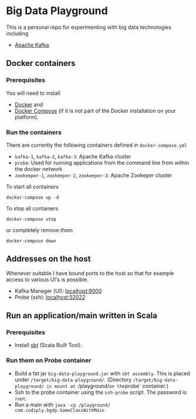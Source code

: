 # Big Data Playground

This is a personal repo for experimenting with big data technologies including

- [Apache Kafka](http://kafka.apache.org/)

## Docker containers

### Prerequisites

You will need to install

- [Docker](https://www.docker.com/) and
- [Docker Compose](https://docs.docker.com/compose/) (if it is not part of the Docker installation on your platform).

### Run the containers

There are currently the following containers defined in `docker-compose.yml`
- `kafka-1`, `kafka-2`, `kafka-3`: Apache Kafka cluster
- `probe`: Used for running applications from the command line from within the docker network
- `zookeeper-1`, `zookeeper-2`, `zookeeper-3`: Apache Zookeper cluster

To start all containers

    docker-compose up -d

To stop all containers

    docker-compose stop

or completely remove them

    docker-compose down

## Addresses on the host

Whenever suitable I have bound ports to the host so that for example access to various UI's is possible.

- Kafka Manager (UI): [localhost:9000](http://localhost:9000)
- Probe (ssh): [localhost:52022](http://localhost:9000)

## Run an application/main written in Scala

### Prerequisites

- Install [sbt](http://www.scala-sbt.org/) (Scala Built Tool).

### Run them on Probe container

- Build a fat jar `big-data-playground.jar` with `sbt assembly`. This is placed under `/target/big-data-playground/`. (Directory `/target/big-data-playground/ is mount at `/playground/` on the `probe` container.)
- Ssh to the probe container using the `ssh-probe` script. The password is `root`.
- Run a main with `java -cp /playground/ com.codiply.bgdp.SomeClassWithMain`
